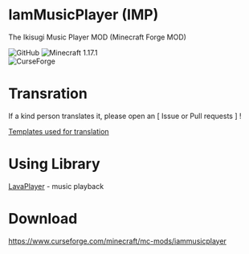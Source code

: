 # IamMusicPlayer (IMP)
The Ikisugi Music Player MOD (Minecraft Forge MOD)

<img alt="GitHub" src="https://img.shields.io/github/license/teamfelnull/iammusicplayer?style=for-the-badge"> <img alt="Minecraft 1.17.1" src="https://img.shields.io/badge/Minecraft-1.17.1-green.svg?style=for-the-badge"><br> <img alt="CurseForge" src="https://cf.way2muchnoise.eu/versions/386380.svg">

# Transration
If a kind person translates it, please open an [ Issue or Pull requests ] !

[Templates used for translation](https://github.com/TeamFelnull/IamMusicPlayer/tree/1.16.5/src/main/resources/assets/iammusicplayer/lang)


# Using Library

[LavaPlayer](https://github.com/sedmelluq/lavaplayer) - music playback


# Download
https://www.curseforge.com/minecraft/mc-mods/iammusicplayer
